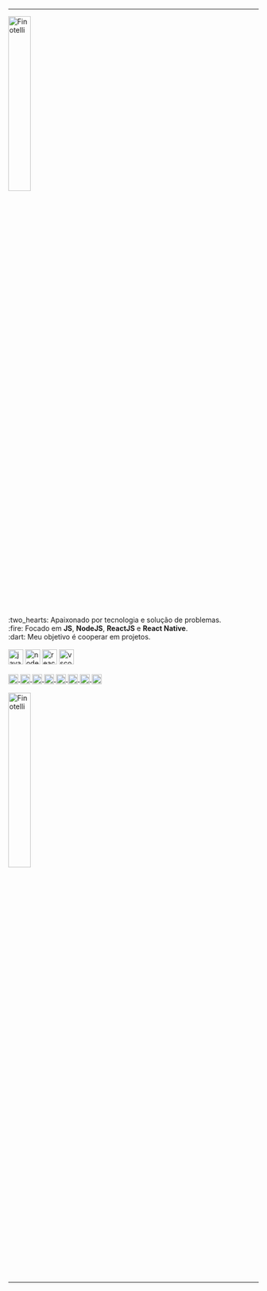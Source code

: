 
---
<div Align="left">
  <img 
       width="30%"
       src="https://github-readme-stats.vercel.app/api?username=FinotelliCarlos&show_icons=true&theme=dark"
       alt="Finotelli" />
</div>
<br>
<div Align="left">
    <br>
    :two_hearts: Apaixonado por tecnologia e solução de problemas.
    <br>
    :fire: Focado em <strong>JS</strong>, <strong>NodeJS</strong>, <strong>ReactJS</strong> e <strong>React Native</strong>.
    <br>
    :dart: Meu objetivo é cooperar em projetos.
    <br>
    <br>
</div>
    <div align="left">
    <img src="https://cdn.icon-icons.com/icons2/2108/PNG/512/javascript_icon_130900.png" alt="javascript" width="30" height="30"/>
    <img src="https://cdn.icon-icons.com/icons2/2107/PNG/512/file_type_node_icon_130301.png" alt="nodejs" width="30" height="30"/>
    <img src="https://cdn.icon-icons.com/icons2/2415/PNG/512/react_original_wordmark_logo_icon_146375.png" alt="react" width="30" height="30"/>
    <img src="https://cdn.icon-icons.com/icons2/2107/PNG/512/file_type_vscode_icon_130084.png" alt="vscode"  width="30" height="30"/>
    </div>
<br>
<div align="left">
  
<a href="https://linkedin.com/in/finotellicarlos" target="blank">
    <img align="center" src="https://cdn.icon-icons.com/icons2/1099/PNG/512/1485482199-linkedin_78667.png" alt="Finotelli" height="20" width="20" />
</a>

<a href="https://app.rocketseat.com.br/me/finotellicarlos" target="blank">
  <img align="center" src="https://cdn-images-1.medium.com/max/184/1*TkXVfLTwsHdwpUEjGzdi9w@2x.jpeg" alt="Finotelli" height="20" width="20" />
</a>

<a href="https://fb.com/duuh.cls" target="_blank">
    <img align="center" src="https://cdn.icon-icons.com/icons2/555/PNG/512/facebook_icon-icons.com_53612.png" alt="Finotelli" height="20" width="20" />
</a>

<a href="https://instagram.com/10_duuh" target="_blank">
    <img align="center" src="https://cdn.icon-icons.com/icons2/1753/PNG/512/iconfinder-social-media-applications-3instagram-4102579_113804.png" alt="Finotelli" height="20" width="20" />
</a>

<a href="https://discordapp.com/users/733724313550717038" target="_blank">
  <img align="center" src="https://cdn.icon-icons.com/icons2/2108/PNG/512/discord_icon_130958.png" alt="Finotelli" height="20" width="20" />
</a>

<a href="https://api.whatsapp.com/send?phone=5511958331748" target="_blank">
  <img align="center" src="https://cdn.icon-icons.com/icons2/555/PNG/512/whatsapp_icon-icons.com_53606.png" alt="Finotelli" height="20" width="20" />
</a>

<a href="https://t.me/FinotelliCarlos" target="_blank">
  <img align="center" src="https://cdn.icon-icons.com/icons2/555/PNG/512/telegram_icon-icons.com_53603.png" alt="Finotelli" height="20" width="20" />
</a>

<a href="mailto:carlos.finotelli@outlook.com" target="_blank">
  <img align="center" src="https://cdn.icon-icons.com/icons2/699/PNG/512/outlook_icon-icons.com_61644.png" alt="Finotelli" height="20" width="20" />
</a>

</div>

<br>
<div Align="left">
  <img 
       width="30%"
       src="https://github-readme-stats.vercel.app/api/top-langs/?username=FinotelliCarlos&layout=compact&theme=dark"
       alt="Finotelli" />
</div>

---
